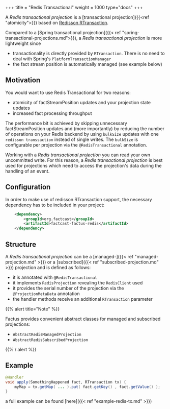 +++
title = "Redis Transactional"
weight = 1000
type="docs"
+++

A _Redis transactional projection_ is a [transactional projection]({{<ref "atomicity">}})
based on [Redisson RTransaction](https://www.javadoc.io/doc/org.redisson/redisson/latest/org/redisson/api/RTransaction.html).

Compared to a [Spring transactional projection]({{< ref "spring-transactional-projections.md">}}), a _Redis transactional projection_ is more lightweight since

- transactionality is directly provided by `RTransaction`. There is no need to deal with Spring's `PlatformTransactionManager`
- the fact stream position is automatically managed (see example below)

## Motivation

You would want to use Redis Transactional for two reasons:

- atomicity of factStreamPosition updates and your projection state updates
- increased fact processing throughput

The performance bit is achieved by skipping unnecessary factStreamPosition updates and (more importantly) by
reducing the number of operations on your Redis backend by using `bulkSize` updates with one `redisson transsaction` instead of single writes.
The `bulkSize` is configurable per projection via the `@RedisTransactional` annotation.

Working with a _Redis transactional projection_ you can read your own uncommitted write. For this reason, a _Redis transactional projection_ is best used for projections which
need to access the projection's data during the handling of an event.

## Configuration

In order to make use of redisson RTransaction support, the necessary dependency has to be included in your project:

```xml
    <dependency>
        <groupId>org.factcast</groupId>
        <artifactId>factcast-factus-redis</artifactId>
    </dependency>

```

## Structure

A _Redis transactional projection_ can be a [managed-]({{< ref "managed-projection.md" >}}) or
a [subscribed]({{< ref "subscribed-projection.md" >}}) projection and is defined as follows:

- it is annotated with `@RedisTransactional`
- it implements `RedisProjection` revealing the `RedisClient` used
- it provides the serial number of the projection via the `@ProjectionMetaData` annotation
- the handler methods receive an additional `RTransaction` parameter

{{% alert  title="Note" %}}

Factus provides convenient abstract classes for managed and subscribed projections:

- `AbstractRedisManagedProjection`
- `AbstractRedisSubscribedProjection`

{{% / alert %}}

## Example

```java
@Handler
void apply(SomethingHappened fact, RTransaction tx) {
    myMap = tx.getMap( ... ).put( fact.getKey() , fact.getValue() );
}
```

a full example can be found [here]({{< ref "example-redis-tx.md" >}})

